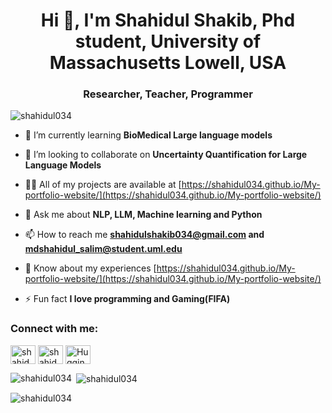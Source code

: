 <h1 align="center">Hi 👋, I'm Shahidul Shakib, Phd student, University of Massachusetts Lowell, USA</h1>
<h3 align="center">Researcher, Teacher, Programmer</h3>

<p align="left"> <img src="https://komarev.com/ghpvc/?username=shahidul034&label=Profile%20views&color=0e75b6&style=flat" alt="shahidul034" /> </p> 

<!--- <p align="left"> <a href="https://github.com/ryo-ma/github-profile-trophy"><img src="https://github-profile-trophy.vercel.app/?username=shahidul034" alt="shahidul034" /></a> </p> --->

- 🌱 I’m currently learning **BioMedical Large language models**

- 👯 I’m looking to collaborate on **Uncertainty Quantification for Large Language Models**

- 👨‍💻 All of my projects are available at [https://shahidul034.github.io/My-portfolio-website/](https://shahidul034.github.io/My-portfolio-website/)

- 💬 Ask me about **NLP, LLM, Machine learning and Python**

- 📫 How to reach me **shahidulshakib034@gmail.com and mdshahidul_salim@student.uml.edu**

- 📄 Know about my experiences [https://shahidul034.github.io/My-portfolio-website/](https://shahidul034.github.io/My-portfolio-website/)

- ⚡ Fun fact **I love programming and Gaming(FIFA)**

<h3 align="left">Connect with me:</h3>
<p align="left">
<a href="https://linkedin.com/in/shahidulshakib034" target="blank"><img align="center" src="https://raw.githubusercontent.com/rahuldkjain/github-profile-readme-generator/master/src/images/icons/Social/linked-in-alt.svg" alt="shahidulshakib034" height="30" width="40" /></a>
<a href="https://kaggle.com/shahidul034" target="blank"><img align="center" src="https://raw.githubusercontent.com/rahuldkjain/github-profile-readme-generator/master/src/images/icons/Social/kaggle.svg" alt="shahidul034" height="30" width="40" /></a>
<a href="https://huggingface.co/shahidul034" target="blank"><img align="center" src="https://huggingface.co/datasets/huggingface/brand-assets/resolve/main/hf-logo.svg" alt="HuggingFace" height="30" width="40" /></a>
</p>


<p><img align="left" src="https://github-readme-stats.vercel.app/api/top-langs?username=shahidul034&show_icons=true&locale=en&layout=compact" alt="shahidul034" /></p>

<p>&nbsp;<img align="center" src="https://github-readme-stats.vercel.app/api?username=shahidul034&show_icons=true&locale=en" alt="shahidul034" /></p>

<p><img align="center" src="https://github-readme-streak-stats.herokuapp.com/?user=shahidul034&" alt="shahidul034" /></p>
